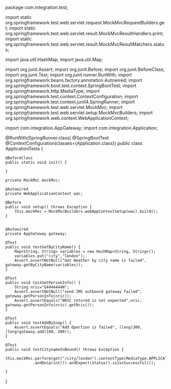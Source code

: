 package com.integration.test;

import static org.springframework.test.web.servlet.request.MockMvcRequestBuilders.get;
import static org.springframework.test.web.servlet.result.MockMvcResultHandlers.print;
import static org.springframework.test.web.servlet.result.MockMvcResultMatchers.status;

import java.util.HashMap;
import java.util.Map;

import org.junit.Assert;
import org.junit.Before;
import org.junit.BeforeClass;
import org.junit.Test;
import org.junit.runner.RunWith;
import org.springframework.beans.factory.annotation.Autowired;
import org.springframework.boot.test.context.SpringBootTest;
import org.springframework.http.MediaType;
import org.springframework.test.context.ContextConfiguration;
import org.springframework.test.context.junit4.SpringRunner;
import org.springframework.test.web.servlet.MockMvc;
import org.springframework.test.web.servlet.setup.MockMvcBuilders;
import org.springframework.web.context.WebApplicationContext;

import com.integration.AppGateway;
import com.integration.Application;

@RunWith(SpringRunner.class)
@SpringBootTest
@ContextConfiguration(classes={Application.class})
public class ApplicationTests {
	
	@BeforeClass
	public static void init() {
		
	}
	
	private MockMvc mockMvc;
	
	@Autowired
	private WebApplicationContext wac;
	
	@Before
	public void setup() throws Exception {
	    this.mockMvc = MockMvcBuilders.webAppContextSetup(wac).build();
	}
	
	
	@Autowired
	private AppGateway gateway;
	
	@Test
	public void testGetByCityName() {
		Map<String, String> variables = new HashMap<String, String>();
		variables.put("city","london");
		Assert.assertNotNull("Get Weather by city name is failed", gateway.getByCityName(variables));
	}
	
	@Test
	public void testGetPersonInfo() {
		String nric="G4444444N";
		Assert.assertNotNull("send JMS outbound gateway failed", gateway.getPersonInfo(nric));
		Assert.assertEquals("NRIC retured is not expected",nric, gateway.getPersonInfo(nric).getNric());
	}
	
	@Test
	public void testAddBySoap() {
		Assert.assertEquals("Add Opertion is failed", (long)300, (long)gateway.add(100, 200));
	}
	
	@Test
	public void testCitynameInBound() throws Exception {
		this.mockMvc.perform(get("/city/london").contentType(MediaType.APPLICATION_JSON))
				.andDo(print()).andExpect(status().is2xxSuccessful());
	       
	}
}
